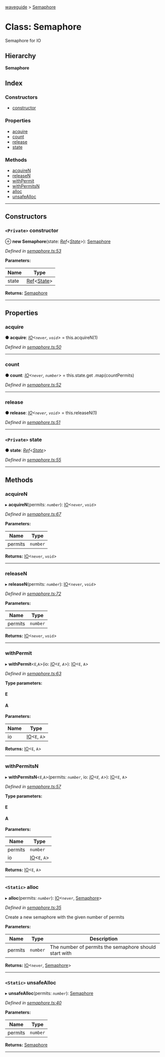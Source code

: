 [waveguide](../README.md) > [Semaphore](../classes/semaphore.md)

# Class: Semaphore

Semaphore for IO

## Hierarchy

**Semaphore**

## Index

### Constructors

* [constructor](semaphore.md#constructor)

### Properties

* [acquire](semaphore.md#acquire)
* [count](semaphore.md#count)
* [release](semaphore.md#release)
* [state](semaphore.md#state)

### Methods

* [acquireN](semaphore.md#acquiren)
* [releaseN](semaphore.md#releasen)
* [withPermit](semaphore.md#withpermit)
* [withPermitsN](semaphore.md#withpermitsn)
* [alloc](semaphore.md#alloc)
* [unsafeAlloc](semaphore.md#unsafealloc)

---

## Constructors

<a id="constructor"></a>

### `<Private>` constructor

⊕ **new Semaphore**(state: *[Ref](ref.md)<[State](../#state)>*): [Semaphore](semaphore.md)

*Defined in [semaphore.ts:53](https://github.com/rzeigler/waveguide/blob/a4eddcf/src/semaphore.ts#L53)*

**Parameters:**

| Name | Type |
| ------ | ------ |
| state | [Ref](ref.md)<[State](../#state)> |

**Returns:** [Semaphore](semaphore.md)

___

## Properties

<a id="acquire"></a>

###  acquire

**● acquire**: *[IO](io.md)<`never`, `void`>* =  this.acquireN(1)

*Defined in [semaphore.ts:50](https://github.com/rzeigler/waveguide/blob/a4eddcf/src/semaphore.ts#L50)*

___
<a id="count"></a>

###  count

**● count**: *[IO](io.md)<`never`, `number`>* =  this.state.get
    .map(countPermits)

*Defined in [semaphore.ts:52](https://github.com/rzeigler/waveguide/blob/a4eddcf/src/semaphore.ts#L52)*

___
<a id="release"></a>

###  release

**● release**: *[IO](io.md)<`never`, `void`>* =  this.releaseN(1)

*Defined in [semaphore.ts:51](https://github.com/rzeigler/waveguide/blob/a4eddcf/src/semaphore.ts#L51)*

___
<a id="state"></a>

### `<Private>` state

**● state**: *[Ref](ref.md)<[State](../#state)>*

*Defined in [semaphore.ts:55](https://github.com/rzeigler/waveguide/blob/a4eddcf/src/semaphore.ts#L55)*

___

## Methods

<a id="acquiren"></a>

###  acquireN

▸ **acquireN**(permits: *`number`*): [IO](io.md)<`never`, `void`>

*Defined in [semaphore.ts:67](https://github.com/rzeigler/waveguide/blob/a4eddcf/src/semaphore.ts#L67)*

**Parameters:**

| Name | Type |
| ------ | ------ |
| permits | `number` |

**Returns:** [IO](io.md)<`never`, `void`>

___
<a id="releasen"></a>

###  releaseN

▸ **releaseN**(permits: *`number`*): [IO](io.md)<`never`, `void`>

*Defined in [semaphore.ts:72](https://github.com/rzeigler/waveguide/blob/a4eddcf/src/semaphore.ts#L72)*

**Parameters:**

| Name | Type |
| ------ | ------ |
| permits | `number` |

**Returns:** [IO](io.md)<`never`, `void`>

___
<a id="withpermit"></a>

###  withPermit

▸ **withPermit**<`E`,`A`>(io: *[IO](io.md)<`E`, `A`>*): [IO](io.md)<`E`, `A`>

*Defined in [semaphore.ts:63](https://github.com/rzeigler/waveguide/blob/a4eddcf/src/semaphore.ts#L63)*

**Type parameters:**

#### E 
#### A 
**Parameters:**

| Name | Type |
| ------ | ------ |
| io | [IO](io.md)<`E`, `A`> |

**Returns:** [IO](io.md)<`E`, `A`>

___
<a id="withpermitsn"></a>

###  withPermitsN

▸ **withPermitsN**<`E`,`A`>(permits: *`number`*, io: *[IO](io.md)<`E`, `A`>*): [IO](io.md)<`E`, `A`>

*Defined in [semaphore.ts:57](https://github.com/rzeigler/waveguide/blob/a4eddcf/src/semaphore.ts#L57)*

**Type parameters:**

#### E 
#### A 
**Parameters:**

| Name | Type |
| ------ | ------ |
| permits | `number` |
| io | [IO](io.md)<`E`, `A`> |

**Returns:** [IO](io.md)<`E`, `A`>

___
<a id="alloc"></a>

### `<Static>` alloc

▸ **alloc**(permits: *`number`*): [IO](io.md)<`never`, [Semaphore](semaphore.md)>

*Defined in [semaphore.ts:35](https://github.com/rzeigler/waveguide/blob/a4eddcf/src/semaphore.ts#L35)*

Create a new semaphore with the given number of permits

**Parameters:**

| Name | Type | Description |
| ------ | ------ | ------ |
| permits | `number` |  The number of permits the semaphore should start with |

**Returns:** [IO](io.md)<`never`, [Semaphore](semaphore.md)>

___
<a id="unsafealloc"></a>

### `<Static>` unsafeAlloc

▸ **unsafeAlloc**(permits: *`number`*): [Semaphore](semaphore.md)

*Defined in [semaphore.ts:40](https://github.com/rzeigler/waveguide/blob/a4eddcf/src/semaphore.ts#L40)*

**Parameters:**

| Name | Type |
| ------ | ------ |
| permits | `number` |

**Returns:** [Semaphore](semaphore.md)

___

